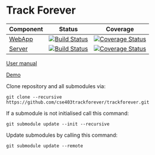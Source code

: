 # Track Forever

| Component | Status | Coverage |
| --------- | ------ | -------- |
| [WebApp](https://github.com/cse403trackforever/webapp)    | [![Build Status](https://travis-ci.org/cse403trackforever/webapp.svg?branch=master)](https://travis-ci.org/cse403trackforever/webapp) | [![Coverage Status](https://coveralls.io/repos/github/cse403trackforever/webapp/badge.svg?branch=master)](https://coveralls.io/github/cse403trackforever/webapp?branch=master) |
| [Server](https://github.com/cse403trackforever/server2)    | [![Build Status](https://travis-ci.org/cse403trackforever/server2.svg?branch=master)](https://travis-ci.org/cse403trackforever/server2) | [![Coverage Status](https://coveralls.io/repos/github/cse403trackforever/server2/badge.svg?branch=master)](https://coveralls.io/github/cse403trackforever/server2?branch=master) |


[User manual](https://github.com/cse403trackforever/trackforever/blob/master/reports/week6/UserManual.md)

[Demo](https://cse403trackforever.firebaseapp.com/)

Clone repository and all submodules via:
```
git clone --recursive https://github.com/cse403trackforever/trackforever.git
```

If a submodule is not initialised call this command:
```
git submodule update --init --recursive
```

Update submodules by calling this command:
```
git submodule update --remote
```
